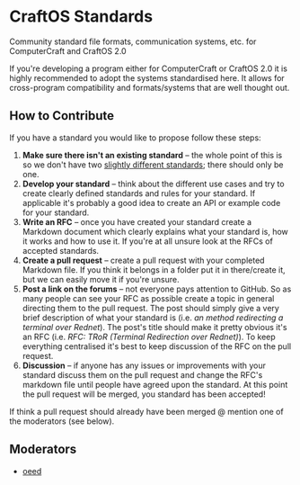 # CraftOS Standards

Community standard file formats, communication systems, etc. for ComputerCraft and CraftOS 2.0

If you're developing a program either for ComputerCraft or CraftOS 2.0 it is highly recommended to adopt the systems standardised here. It allows for cross-program compatibility and formats/systems that are well thought out.



## How to Contribute

If you have a standard you would like to propose follow these steps:

1. **Make sure there isn't an existing standard** – the whole point of this is so we don't have two [slightly different standards](https://xkcd.com/927/); there should only be one.
2. **Develop your standard** – think about the different use cases and try to create clearly defined standards and rules for your standard. If applicable it's probably a good idea to create an API or example code for your standard.
3. **Write an RFC** – once you have created your standard create a Markdown document which clearly explains what your standard is, how it works and how to use it. If you're at all unsure look at the RFCs of accepted standards.
4. **Create a pull request** – create a pull request with your completed Markdown file. If you think it belongs in a folder put it in there/create it, but we can easily move it if you're unsure.
5. **Post a link on the forums** – not everyone pays attention to GitHub. So as many people can see your RFC as possible create a topic in general directing them to the pull request. The post should simply give a very brief description of what your standard is (i.e. *an method redirecting a terminal over Rednet*). The post's title should make it pretty obvious it's an RFC (i.e. *RFC: TRoR (Terminal Redirection over Rednet)*). To keep everything centralised it's best to keep discussion of the RFC on the pull request.
6. **Discussion** – if anyone has any issues or improvements with your standard discuss them on the pull request and change the RFC's markdown file until people have agreed upon the standard. At this point the pull request will be merged, you standard has been accepted!

If think a pull request should already have been merged @ mention one of the moderators (see below).

## Moderators

- [oeed](https://github.com/oeed)